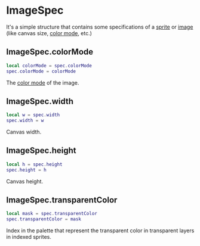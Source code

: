 # ImageSpec

It's a simple structure that contains some specifications of a
[sprite](sprite.md#sprite) or [image](image.md#image) (like canvas size,
[color mode](colormode.md#colormode), etc.)

## ImageSpec.colorMode

```lua
local colorMode = spec.colorMode
spec.colorMode = colorMode
```

The [color mode](colormode.md#colormode) of the image.

## ImageSpec.width

```lua
local w = spec.width
spec.width = w
```

Canvas width.

## ImageSpec.height

```lua
local h = spec.height
spec.height = h
```

Canvas height.

## ImageSpec.transparentColor

```lua
local mask = spec.transparentColor
spec.transparentColor = mask
```

Index in the palette that represent the transparent color in
transparent layers in indexed sprites.
